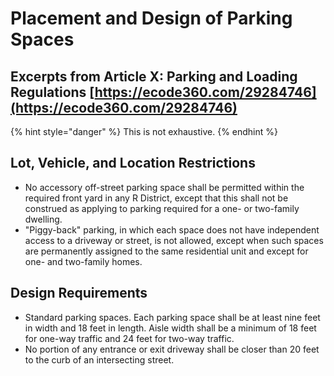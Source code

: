 # Placement and Design of Parking Spaces

## Excerpts from Article X: Parking and Loading Regulations [https://ecode360.com/29284746](https://ecode360.com/29284746)

{% hint style="danger" %}
This is not exhaustive.
{% endhint %}

## Lot, Vehicle, and Location Restrictions

* No accessory off-street parking space shall be permitted within the required front yard in any R District, except that this shall not be construed as applying to parking required for a one- or two-family dwelling.
* "Piggy-back" parking, in which each space does not have independent access to a driveway or street, is not allowed, except when such spaces are permanently assigned to the same residential unit and except for one- and two-family homes.

## Design Requirements

* Standard parking spaces. Each parking space shall be at least nine feet in width and 18 feet in length. Aisle width shall be a minimum of 18 feet for one-way traffic and 24 feet for two-way traffic.
* No portion of any entrance or exit driveway shall be closer than 20 feet to the curb of an intersecting street.

